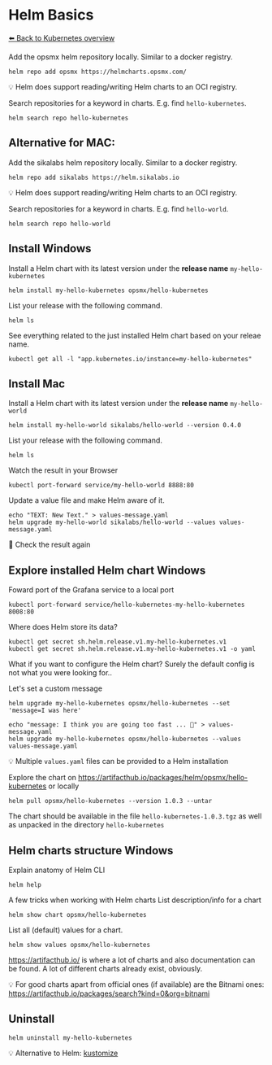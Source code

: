 # Helm Basics
[⬅️ Back to Kubernetes overview](README.md)

Add the opsmx helm repository locally. Similar to a docker registry. 
```shell
helm repo add opsmx https://helmcharts.opsmx.com/
```
💡 Helm does support reading/writing Helm charts to an OCI registry. 

Search repositories for a keyword in charts. E.g. find `hello-kubernetes`. 
```shell
helm search repo hello-kubernetes
```

## Alternative for MAC:

Add the sikalabs helm repository locally. Similar to a docker registry. 
```shell
helm repo add sikalabs https://helm.sikalabs.io
```
💡 Helm does support reading/writing Helm charts to an OCI registry. 

Search repositories for a keyword in charts. E.g. find `hello-world`. 
```shell
helm search repo hello-world
```

## Install Windows

Install a Helm chart with its latest version under the **release name** `my-hello-kubernetes`
```shell
helm install my-hello-kubernetes opsmx/hello-kubernetes
```
List your release with the following command.
```shell
helm ls
```

See everything related to the just installed Helm chart based on your releae name.
```shell
kubectl get all -l "app.kubernetes.io/instance=my-hello-kubernetes"
```

## Install Mac

Install a Helm chart with its latest version under the **release name** `my-hello-world`
```shell
helm install my-hello-world sikalabs/hello-world --version 0.4.0
```
List your release with the following command.
```shell
helm ls
```
Watch the result in your Browser
```
kubectl port-forward service/my-hello-world 8888:80
```

Update a value file and make Helm aware of it. 
```
echo "TEXT: New Text." > values-message.yaml
helm upgrade my-hello-world sikalabs/hello-world --values values-message.yaml
```
📝 Check the result again

## Explore installed Helm chart Windows

Foward port of the Grafana service to a local port
```shell
kubectl port-forward service/hello-kubernetes-my-hello-kubernetes 8008:80
```

Where does Helm store its data?
```shell
kubectl get secret sh.helm.release.v1.my-hello-kubernetes.v1
kubectl get secret sh.helm.release.v1.my-hello-kubernetes.v1 -o yaml
```

What if you want to configure the Helm chart? Surely the default config is not what you were looking for..

Let's set a custom message
```shell
helm upgrade my-hello-kubernetes opsmx/hello-kubernetes --set 'message=I was here'
```

```shell
echo "message: I think you are going too fast ... ️🤯️" > values-message.yaml
helm upgrade my-hello-kubernetes opsmx/hello-kubernetes --values values-message.yaml
```
💡 Multiple `values.yaml` files can be provided to a Helm installation


Explore the chart on https://artifacthub.io/packages/helm/opsmx/hello-kubernetes or locally
```shell
helm pull opsmx/hello-kubernetes --version 1.0.3 --untar
```
The chart should be available in the file `hello-kubernetes-1.0.3.tgz` as well as unpacked in the directory `hello-kubernetes`

## Helm charts structure Windows

Explain anatomy of Helm CLI
```shell
helm help
```

A few tricks when working with Helm charts
List description/info for a chart
```shell
helm show chart opsmx/hello-kubernetes
```
List all (default) values for a chart.
```shell
helm show values opsmx/hello-kubernetes
```
https://artifacthub.io/ is where a lot of charts and also documentation can be found. 
A lot of different charts already exist, obviously. 

💡 For good charts apart from official ones (if available) are the Bitnami ones: https://artifacthub.io/packages/search?kind=0&org=bitnami

## Uninstall

```shell
helm uninstall my-hello-kubernetes
```

💡 Alternative to Helm: [kustomize](https://kustomize.io/) 
